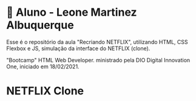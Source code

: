 # :panda_face: Aluno - Leone Martinez Albuquerque

Esse é o repositório da aula "Recriando NETFLIX", utilizando HTML, CSS Flexbox e JS, simulação da interface do NETFLIX  (clone). 

"Bootcamp" HTML Web Developer. ministrado pela DIO Digital Innovation One, iniciado em 18/02/2021.



# NETFLIX Clone
